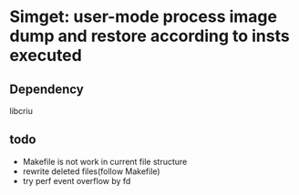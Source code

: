 # Simget: user-mode process image dump and restore according to insts executed

## Dependency
libcriu

## todo
- Makefile is not work in current file structure
- rewrite deleted files(follow Makefile)
- try perf event overflow by fd